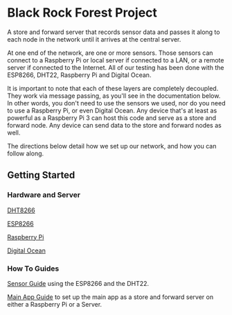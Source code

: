 # Black Rock Forest Project

A store and forward server that records sensor data and passes it along to each node in the network until it arrives at the central server.

At one end of the network, are one or more sensors. Those sensors can connect to a Raspberry Pi or local server if connected to a LAN, or a remote server if connected to the Internet. All of our testing has been done with the ESP8266, DHT22, Raspberry Pi and Digital Ocean.

It is important to note that each of these layers are completely decoupled. They work via message passing, as you'll see in the documentation below. In other words, you don't need to use the sensors we used, nor do you need to use a Raspberry Pi, or even Digital Ocean. Any device that's at least as powerful as a Raspberry Pi 3 can host this code and serve as a store and forward node. Any device can send data to the store and forward nodes as well.

The directions below detail how we set up our network, and how you can follow along. 

## Getting Started

### Hardware and Server

[DHT8266](https://www.adafruit.com/product/385)

[ESP8266](http://esp8266.net/)

[Raspberry Pi](https://www.raspberrypi.org/)

[Digital Ocean](https://www.digitalocean.com/)

### How To Guides

[Sensor Guide](./docs/esp8266.md) using the ESP8266 and the DHT22.

[Main App Guide](./docs/main_app.md) to set up the main app as a store and forward server on either a Raspberry Pi or a Server.
